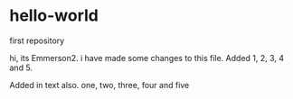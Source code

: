 # hello-world
first repository

hi, its Emmerson2. i have made some changes to this file. Added 1, 2, 3, 4 and 5.

Added in text also. one, two, three, four and five

